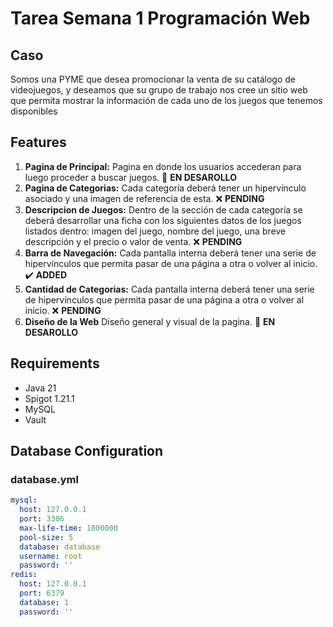 # Tarea Semana 1 Programación Web

## Caso
Somos una PYME que desea promocionar la venta de su catálogo de videojuegos, 
y deseamos que su grupo de trabajo nos cree un sitio web que permita 
mostrar la información de cada uno de los juegos que tenemos disponibles

## Features
1. **Pagina de Principal:** Pagina en donde los usuarios accederan para luego proceder a buscar juegos. 🔨 **EN DESAROLLO**
2. **Pagina de Categorias:** Cada categoría deberá tener un hipervínculo asociado y una imagen de referencia de esta. ❌ **PENDING**
3. **Descripcion de Juegos:** Dentro de la sección de cada categoría se deberá desarrollar una ficha con los siguientes datos de los juegos listados dentro: imagen del juego, nombre del juego, una breve descripción y el precio o valor de venta. ❌ **PENDING**
4. **Barra de Navegación:** Cada pantalla interna deberá tener una serie de hipervínculos que permita pasar de una página a otra o volver al inicio. ✔️ **ADDED**
5. **Cantidad de Categorias:** Cada pantalla interna deberá tener una serie de hipervínculos que permita pasar de una página a otra o volver al inicio. ❌ **PENDING**
6. **Diseño de la Web** Diseño general y visual de la pagina. 🔨 **EN DESAROLLO**

## Requirements

- Java 21
- Spigot 1.21.1
- MySQL
- Vault

## Database Configuration

### database.yml
```yml
mysql:
  host: 127.0.0.1
  port: 3306
  max-life-time: 1800000
  pool-size: 5
  database: database
  username: root
  password: ''
redis:
  host: 127.0.0.1
  port: 6379
  database: 1
  password: ''
```
